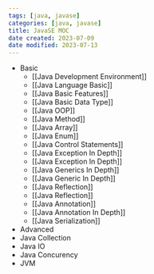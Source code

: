 ```yaml
---
tags: [java, javase]
categories: [java, javase]
title: JavaSE MOC
date created: 2023-07-09
date modified: 2023-07-13
---
```


- Basic
	- [[Java Development Environment]]
	- [[Java Language Basic]]
	- [[Java Basic Features]]
	- [[Java Basic Data Type]]
	- [[Java OOP]]
	- [[Java Method]]
	- [[Java Array]]
	- [[Java Enum]]
	- [[Java Control Statements]]
	- [[Java Exception In Depth]]
	- [[Java Exception In Depth]]
	- [[Java Generics In Depth]]
	- [[Java Generic In Depth]]
	- [[Java Reflection]]
	- [[Java Reflection]]
	- [[Java Annotation]]
	- [[Java Annotation In Depth]]
	- [[Java Serialization]]
- Advanced
- Java Collection
- Java IO
- Java Concurency
- JVM
